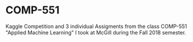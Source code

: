 # COMP-551
Kaggle Competition and 3 individual Assigments from the class COMP-551 "Applied Machine Learning" I took at McGill during the Fall 2018 semester.

